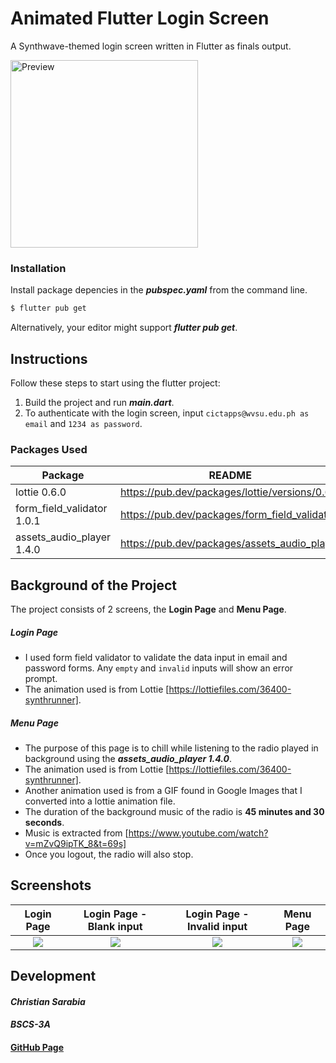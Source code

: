 # Animated Flutter Login Screen 
A Synthwave-themed login screen written in Flutter as finals output. 

<img src="Screenshots/preview.gif" alt="Preview" width="300"/>


### Installation
Install package depencies in the ***pubspec.yaml*** from the command line.

```sh
$ flutter pub get
```
Alternatively, your editor might support ***flutter pub get***.

## Instructions
Follow these steps to start using the flutter project:

  1. Build the project and run ***main.dart***.
  2. To authenticate with the login screen, input ``cictapps@wvsu.edu.ph as email`` and ``1234 as password``.

### Packages Used

| Package |  README | 
| ------ | ------ |
| lottie 0.6.0 | https://pub.dev/packages/lottie/versions/0.6.0 |
| form_field_validator 1.0.1| https://pub.dev/packages/form_field_validator |
| assets_audio_player 1.4.0 | https://pub.dev/packages/assets_audio_player |

## Background of the Project
The project consists of 2 screens, the **Login Page** and **Menu Page**. 

##### **Login Page** 
- I used form field validator to validate the data input in email and password forms. Any ``empty`` and ``invalid`` inputs will show an error prompt.
- The animation used is from Lottie [https://lottiefiles.com/36400-synthrunner].

##### **Menu Page**
- The purpose of this page is to chill while listening to the radio played in background using the ***assets_audio_player 1.4.0***.
- The animation used is from Lottie [https://lottiefiles.com/36400-synthrunner].
- Another animation used is from a GIF found in Google Images that I converted into a lottie animation file.
- The duration of the background music of the radio is **45 minutes and 30 seconds**.
- Music is extracted from [https://www.youtube.com/watch?v=mZvQ9ipTK_8&t=69s]
- Once you logout, the radio will also stop.

## Screenshots

Login Page               |  Login Page - Blank input  |  Login Page - Invalid input | Menu Page
:-------------------------:|:-------------------------:|:-------------------------:|:-------------------------:
![](https://github.com/Sturg25/finals_output/blob/main/Screenshots/loginpage.png)|![](https://github.com/Sturg25/finals_output/blob/main/Screenshots/blank.png)|![](https://github.com/Sturg25/finals_output/blob/main/Screenshots/invalid.png)|![](https://github.com/Sturg25/finals_output/blob/main/Screenshots/menupage.png) 


## Development

#### ***Christian Sarabia***
#### ***BSCS-3A*** 
#### [GitHub Page](https://github.com/Sturg25/)

